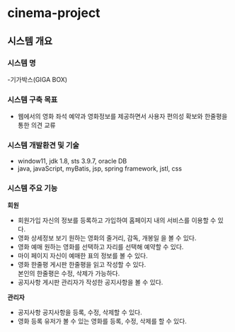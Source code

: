 # cinema-project

## 시스템 개요
### 시스템 명
-기가박스(GIGA BOX)

### 시스템 구축 목표
- 웹에서의 영화 좌석 예약과 영화정보를 제공하면서 사용자 편의성 확보와
  한줄평을 통한 의견 교류

### 시스템 개발환견 및  기술
- window11, jdk 1.8, sts 3.9.7, oracle DB
- java, javaScript, myBatis, jsp, spring framework, jstl, css

### 시스템 주요 기능
**회원**
- 회원가입
  자신의 정보를 등록하고 가입하여 홈페이지 내의 서비스를 이용할 수 있다.
- 영화 상세정보 보기
  원하는 영화의 줄거리, 감독, 개봉일 을 볼 수 있다.
- 영화 예매
  원하는 영화를 선택하고 자리를 선택해 예약할 수 있다.
- 마이 페이지
  자신이 예매한 표의 정보를 볼 수 있다.
- 영화 한줄평 게시판
  한줄평을 읽고 작성할 수 있다.   
  본인의 한줄평은 수정, 삭제가 가능하다.
- 공지사항 게시판
  관리자가 작성한 공지사항을 볼 수 있다.

**관리자**
- 공지사항
  공지사항을 등록, 수정, 삭제할 수 있다.
- 영화 등록
  유저가 볼 수 있는 영화를 등록, 수정, 삭제를 할 수 있다.


